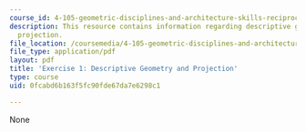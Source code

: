 ```yaml
---
course_id: 4-105-geometric-disciplines-and-architecture-skills-reciprocal-methodologies-fall-2012
description: This resource contains information regarding descriptive geometry and
  projection.
file_location: /coursemedia/4-105-geometric-disciplines-and-architecture-skills-reciprocal-methodologies-fall-2012/0fcabd6b163f5fc90fde67da7e6298c1_MIT4_105F12_ex1-desGeo.pdf
file_type: application/pdf
layout: pdf
title: 'Exercise 1: Descriptive Geometry and Projection'
type: course
uid: 0fcabd6b163f5fc90fde67da7e6298c1

---
```

None